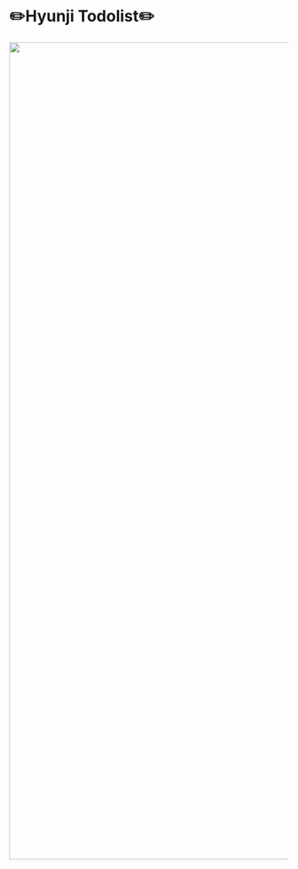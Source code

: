 <h1>✏️Hyunji Todolist✏️</h1>
<p align="center">
<img width="1470" alt="스크린샷 2023-11-01 오후 9 43 07" src="https://github.com/engelhyunji/todo/assets/145903783/c570ee98-cb6e-413e-881b-35f09da301da">
</p>

